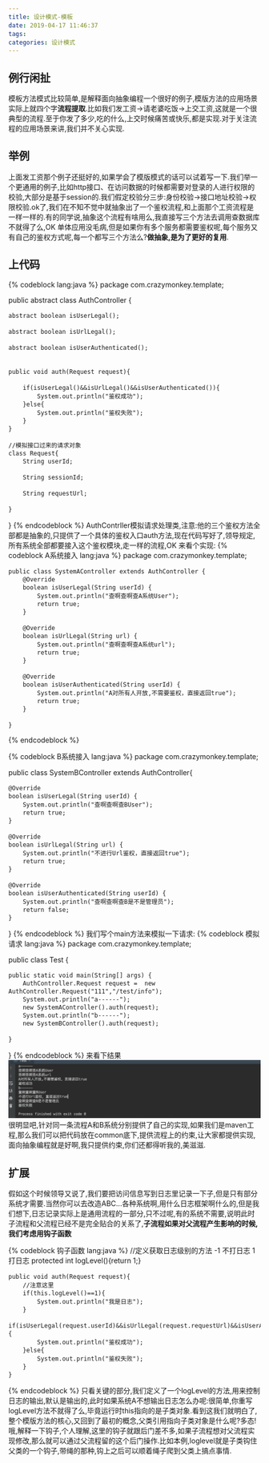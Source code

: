```yaml
---
title: 设计模式-模板
date: 2019-04-17 11:46:37
tags:
categories: 设计模式
---
```

## 例行闲扯
模板方法模式比较简单,是解释面向抽象编程一个很好的例子,模版方法的应用场景实际上就四个字**流程提取**.比如我们发工资->请老婆吃饭->上交工资,这就是一个很典型的流程.至于你发了多少,吃的什么,上交时候痛苦或快乐,都是实现.对于关注流程的应用场景来讲,我们并不关心实现.
## 举例
上面发工资那个例子还挺好的,如果学会了模版模式的话可以试着写一下.我们举一个更通用的例子,比如http接口、在访问数据的时候都需要对登录的人进行权限的校验,大部分是基于session的.我们假定校验分三步:身份校验->接口地址校验->权限校验.ok了,我们在不知不觉中就抽象出了一个鉴权流程,和上面那个工资流程是一样一样的.有的同学说,抽象这个流程有啥用么,我直接写三个方法去调用查数据库不就得了么,OK 单体应用没毛病,但是如果你有多个服务都需要鉴权呢,每个服务又有自己的鉴权方式呢,每一个都写三个方法么?**做抽象,是为了更好的复用**.
## 上代码
 {% codeblock lang:java %}
package com.crazymonkey.template;

public abstract  class AuthController {

    abstract boolean isUserLegal();

    abstract boolean isUrlLegal();

    abstract boolean isUserAuthenticated();


    public void auth(Request request){

        if(isUserLegal()&&isUrlLegal()&&isUserAuthenticated()){
            System.out.println("鉴权成功");
        }else{
            System.out.println("鉴权失败");
        }
    }

    //模拟接口过来的请求对象
    class Request{
        String userId;

        String sessionId;

        String requestUrl;

    }
}
 {% endcodeblock %}
 AuthContrller模拟请求处理类,注意:他的三个鉴权方法全部都是抽象的,只提供了一个具体的鉴权入口auth方法,现在代码写好了,领导规定,所有系统全部都要接入这个鉴权模块,走一样的流程,OK 来看个实现:
{% codeblock A系统接入 lang:java %}
    package com.crazymonkey.template;

    public class SystemAController extends AuthController {
        @Override
        boolean isUserLegal(String userId) {
            System.out.println("查啊查啊查A系统User");
            return true;
        }

        @Override
        boolean isUrlLegal(String url) {
            System.out.println("查啊查啊查A系统url");
            return true;
        }

        @Override
        boolean isUserAuthenticated(String userId) {
            System.out.println("A对所有人开放,不需要鉴权，直接返回true");
            return true;
        }

    }
{% endcodeblock %}

{% codeblock B系统接入 lang:java %}
package com.crazymonkey.template;

public class SystemBController extends AuthController{

    @Override
    boolean isUserLegal(String userId) {
        System.out.println("查啊查啊查BUser");
        return true;
    }

    @Override
    boolean isUrlLegal(String url) {
        System.out.println("不进行Url鉴权，直接返回true");
        return true;
    }

    @Override
    boolean isUserAuthenticated(String userId) {
        System.out.println("查啊查啊查B是不是管理员");
        return false;
    }
}
{% endcodeblock %}
我们写个main方法来模拟一下请求:
{% codeblock 模拟请求 lang:java %}
package com.crazymonkey.template;

public class Test {

    public static void main(String[] args) {
        AuthController.Request request =  new AuthController.Request("111","/test/info");
        System.out.println("a------");
        new SystemAController().auth(request);
        System.out.println("b------");
        new SystemBController().auth(request);

    }
}
{% endcodeblock %}
来看下结果
<img src="设计模式-模板/templateresult.png">
很明显吧,针对同一条流程A和B系统分别提供了自己的实现,如果我们是maven工程,那么我们可以把代码放在common底下,提供流程上的约束,让大家都提供实现,面向抽象编程就是好啊,我只提供约束,你们还都得听我的,美滋滋.
## 扩展
假如这个时候领导又说了,我们要把访问信息写到日志里记录一下子,但是只有部分系统才需要.当然你可以去改造ABC...各种系统啊,用什么日志框架啊什么的,但是我们想下,日志记录实际上是通用流程的一部分,只不过呢,有的系统不需要,说明此时子流程和父流程已经不是完全贴合的关系了,**子流程如果对父流程产生影响的时候,我们考虑用钩子函数**

{% codeblock 钩子函数 lang:java %}
    //定义获取日志级别的方法 -1 不打日志  1 打日志
    protected  int logLevel(){return 1;}

    public void auth(Request request){
        //注意这里
        if(this.logLevel()==1){
            System.out.println("我是日志");
        }
        if(isUserLegal(request.userId)&&isUrlLegal(request.requestUrl)&&isUserAuthenticated(request.userId)){
            System.out.println("鉴权成功");
        }else{
            System.out.println("鉴权失败");
        }
    }
{% endcodeblock %}
只看关键的部分,我们定义了一个logLevel的方法,用来控制日志的输出,默认是输出的,此时如果系统A不想输出日志怎么办呢:很简单,你重写logLevel方法不就得了么,毕竟运行时this指向的是子类对象.看到这我们就明白了,整个模版方法的核心,又回到了最初的概念,父类引用指向子类对象是什么呢?多态!
哦,解释一下钩子,个人理解,这里的钩子就跟后门差不多,如果子流程想对父流程实现修改,那么就可以通过父流程留的这个后门操作.比如本例,loglevel就是子类钩住父类的一个钩子,带绳的那种,钩上之后可以顺着绳子爬到父类上搞点事情.
